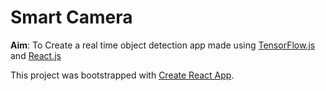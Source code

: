 # Smart Camera

**Aim**: To Create a real time object detection app made using [TensorFlow.js](https://www.tensorflow.org/js) and [React.js](https://reactjs.org/)

This project was bootstrapped with [Create React App](https://github.com/facebook/create-react-app).
